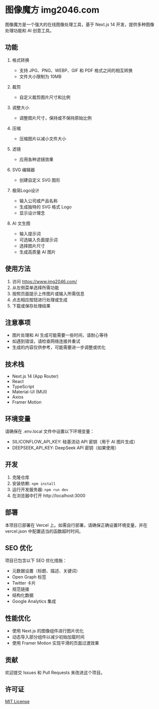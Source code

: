 # 图像魔方 img2046.com

图像魔方是一个强大的在线图像处理工具，基于 Next.js 14 开发，提供多种图像处理功能和 AI 创意工具。

## 功能

1. 格式转换
   - 支持 JPG、PNG、WEBP、GIF 和 PDF 格式之间的相互转换
   - 文件大小限制为 10MB

2. 裁剪
   - 自定义裁剪图片尺寸和比例

3. 调整大小
   - 调整图片尺寸，保持或不保持原始比例

4. 压缩
   - 压缩图片以减小文件大小

5. 滤镜
   - 应用各种滤镜效果

6. SVG 编辑器
   - 创建自定义 SVG 图形

7. 极简Logo设计
   - 输入公司或产品名称
   - 生成独特的 SVG 格式 Logo
   - 显示设计理念

8. AI 文生图
   - 输入提示词
   - 可选输入负面提示词
   - 选择图片尺寸
   - 生成高质量 AI 图片

## 使用方法

1. 访问 https://www.img2046.com/
2. 从左侧菜单选择所需功能
3. 按照页面提示上传图片或输入所需信息
4. 点击相应按钮进行处理或生成
5. 下载或保存处理结果

## 注意事项

- 图片处理和 AI 生成可能需要一些时间，请耐心等待
- 如遇到错误，请检查网络连接并重试
- 生成的内容仅供参考，可能需要进一步调整或优化

## 技术栈

- Next.js 14 (App Router)
- React
- TypeScript
- Material-UI (MUI)
- Axios
- Framer Motion

## 环境变量

请确保在 .env.local 文件中设置以下环境变量：

- SILICONFLOW_API_KEY: 硅基流动 API 密钥（用于 AI 图片生成）
- DEEPSEEK_API_KEY: DeepSeek API 密钥（如果使用）

## 开发

1. 克隆仓库
2. 安装依赖: `npm install`
3. 运行开发服务器: `npm run dev`
4. 在浏览器中打开 http://localhost:3000

## 部署

本项目已部署在 Vercel 上。如需自行部署，请确保正确设置环境变量，并在 vercel.json 中配置适当的函数超时时间。

## SEO 优化

项目已包含以下 SEO 优化措施：
- 元数据设置（标题、描述、关键词）
- Open Graph 标签
- Twitter 卡片
- 规范链接
- 结构化数据
- Google Analytics 集成

## 性能优化

- 使用 Next.js 的图像组件进行图片优化
- 动态导入部分组件以减少初始加载时间
- 使用 Framer Motion 实现平滑的页面过渡效果

## 贡献

欢迎提交 Issues 和 Pull Requests 来改进这个项目。

## 许可证

[MIT License](LICENSE)
